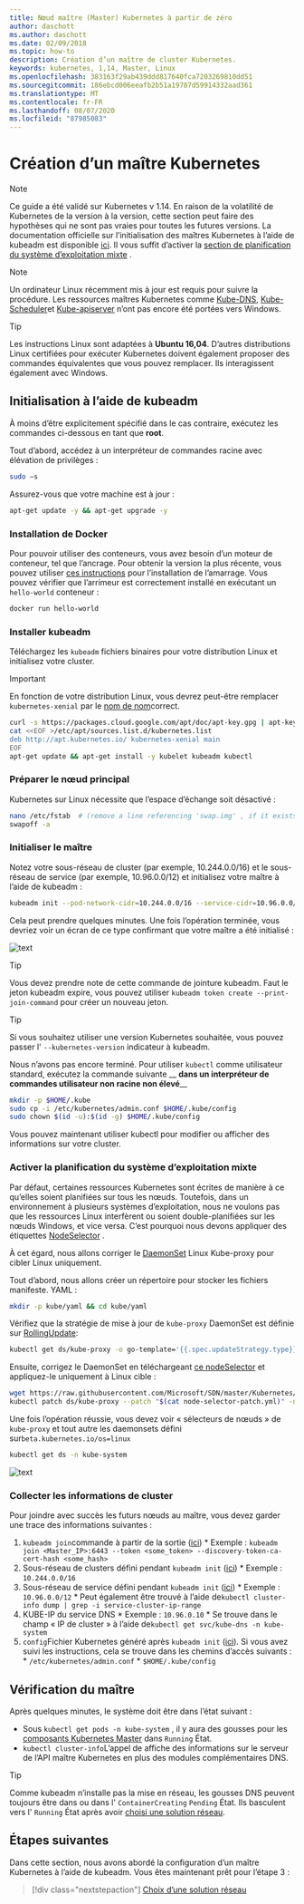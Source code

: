 ```yaml
---
title: Nœud maître (Master) Kubernetes à partir de zéro
author: daschott
ms.author: daschott
ms.date: 02/09/2018
ms.topic: how-to
description: Création d’un maître de cluster Kubernetes.
keywords: kubernetes, 1,14, Master, Linux
ms.openlocfilehash: 383163f29ab439ddd817640fca7203269810dd51
ms.sourcegitcommit: 186ebcd006eeafb2b51a19787d59914332aad361
ms.translationtype: MT
ms.contentlocale: fr-FR
ms.lasthandoff: 08/07/2020
ms.locfileid: "87985083"
---
```

# <a name="creating-a-kubernetes-master"></a>Création d’un maître Kubernetes #
> [!NOTE]
> Ce guide a été validé sur Kubernetes v 1.14. En raison de la volatilité de Kubernetes de la version à la version, cette section peut faire des hypothèses qui ne sont pas vraies pour toutes les futures versions. La documentation officielle sur l’initialisation des maîtres Kubernetes à l’aide de kubeadm est disponible [ici](https://kubernetes.io/docs/setup/independent/install-kubeadm/). Il vous suffit d’activer la [section de planification du système d’exploitation mixte](#enable-mixed-os-scheduling) .

> [!NOTE]
> Un ordinateur Linux récemment mis à jour est requis pour suivre la procédure. Les ressources maîtres Kubernetes comme [Kube-DNS](https://kubernetes.io/docs/concepts/services-networking/dns-pod-service/), [Kube-Scheduler](https://kubernetes.io/docs/reference/command-line-tools-reference/kube-scheduler/)et [Kube-apiserver](https://kubernetes.io/docs/reference/command-line-tools-reference/kube-apiserver/) n’ont pas encore été portées vers Windows.

> [!tip]
> Les instructions Linux sont adaptées à **Ubuntu 16,04**. D’autres distributions Linux certifiées pour exécuter Kubernetes doivent également proposer des commandes équivalentes que vous pouvez remplacer. Ils interagissent également avec Windows.


## <a name="initialization-using-kubeadm"></a>Initialisation à l’aide de kubeadm ##
À moins d’être explicitement spécifié dans le cas contraire, exécutez les commandes ci-dessous en tant que **root**.

Tout d’abord, accédez à un interpréteur de commandes racine avec élévation de privilèges :

```bash
sudo –s
```

Assurez-vous que votre machine est à jour :

```bash
apt-get update -y && apt-get upgrade -y
```

### <a name="install-docker"></a>Installation de Docker ###
Pour pouvoir utiliser des conteneurs, vous avez besoin d’un moteur de conteneur, tel que l’ancrage. Pour obtenir la version la plus récente, vous pouvez utiliser [ces instructions](https://docs.docker.com/install/linux/docker-ce/ubuntu/) pour l’installation de l’amarrage. Vous pouvez vérifier que l’arrimeur est correctement installé en exécutant un `hello-world` conteneur :

```bash
docker run hello-world
```

### <a name="install-kubeadm"></a>Installer kubeadm ###
Téléchargez les `kubeadm` fichiers binaires pour votre distribution Linux et initialisez votre cluster.

> [!Important]
> En fonction de votre distribution Linux, vous devrez peut-être remplacer `kubernetes-xenial` par le [nom de nom](https://wiki.ubuntu.com/Releases)correct.

```bash
curl -s https://packages.cloud.google.com/apt/doc/apt-key.gpg | apt-key add -
cat <<EOF >/etc/apt/sources.list.d/kubernetes.list
deb http://apt.kubernetes.io/ kubernetes-xenial main
EOF
apt-get update && apt-get install -y kubelet kubeadm kubectl
```

### <a name="prepare-the-master-node"></a>Préparer le nœud principal ###
Kubernetes sur Linux nécessite que l’espace d’échange soit désactivé :

```bash
nano /etc/fstab  # (remove a line referencing 'swap.img' , if it exists)
swapoff -a
```

### <a name="initialize-master"></a>Initialiser le maître ###
Notez votre sous-réseau de cluster (par exemple, 10.244.0.0/16) et le sous-réseau de service (par exemple, 10.96.0.0/12) et initialisez votre maître à l’aide de kubeadm :

```bash
kubeadm init --pod-network-cidr=10.244.0.0/16 --service-cidr=10.96.0.0/12
```

Cela peut prendre quelques minutes. Une fois l’opération terminée, vous devriez voir un écran de ce type confirmant que votre maître a été initialisé :

![text](media/kubeadm-init.png)

> [!tip]
> Vous devez prendre note de cette commande de jointure kubeadm. Faut le jeton kubeadm expire, vous pouvez utiliser `kubeadm token create --print-join-command` pour créer un nouveau jeton.

> [!tip]
> Si vous souhaitez utiliser une version Kubernetes souhaitée, vous pouvez passer l' `--kubernetes-version` indicateur à kubeadm.

Nous n’avons pas encore terminé. Pour utiliser `kubectl` comme utilisateur standard, exécutez la commande suivante __ **dans un interpréteur de commandes utilisateur non racine non élevé**__

```bash
mkdir -p $HOME/.kube
sudo cp -i /etc/kubernetes/admin.conf $HOME/.kube/config
sudo chown $(id -u):$(id -g) $HOME/.kube/config
```
Vous pouvez maintenant utiliser kubectl pour modifier ou afficher des informations sur votre cluster.

### <a name="enable-mixed-os-scheduling"></a>Activer la planification du système d’exploitation mixte ###
Par défaut, certaines ressources Kubernetes sont écrites de manière à ce qu’elles soient planifiées sur tous les nœuds. Toutefois, dans un environnement à plusieurs systèmes d’exploitation, nous ne voulons pas que les ressources Linux interfèrent ou soient double-planifiées sur les nœuds Windows, et vice versa. C’est pourquoi nous devons appliquer des étiquettes [NodeSelector](https://kubernetes.io/docs/concepts/configuration/assign-pod-node/#nodeselector) .

À cet égard, nous allons corriger le [DaemonSet](https://kubernetes.io/docs/concepts/workloads/controllers/daemonset/) Linux Kube-proxy pour cibler Linux uniquement.

Tout d’abord, nous allons créer un répertoire pour stocker les fichiers manifeste. YAML :
```bash
mkdir -p kube/yaml && cd kube/yaml
```

Vérifiez que la stratégie de mise à jour de `kube-proxy` DaemonSet est définie sur [RollingUpdate](https://kubernetes.io/docs/tasks/manage-daemon/update-daemon-set/):

```bash
kubectl get ds/kube-proxy -o go-template='{{.spec.updateStrategy.type}}{{"\n"}}' --namespace=kube-system
```

Ensuite, corrigez le DaemonSet en téléchargeant [ce nodeSelector](https://github.com/Microsoft/SDN/tree/master/Kubernetes/flannel/l2bridge/manifests/node-selector-patch.yml) et appliquez-le uniquement à Linux cible :

```bash
wget https://raw.githubusercontent.com/Microsoft/SDN/master/Kubernetes/flannel/l2bridge/manifests/node-selector-patch.yml
kubectl patch ds/kube-proxy --patch "$(cat node-selector-patch.yml)" -n=kube-system
```

Une fois l’opération réussie, vous devez voir « sélecteurs de nœuds » de `kube-proxy` et tout autre les daemonsets défini sur`beta.kubernetes.io/os=linux`

```bash
kubectl get ds -n kube-system
```

![text](media/kube-proxy-ds.png)

### <a name="collect-cluster-information"></a>Collecter les informations de cluster ###
Pour joindre avec succès les futurs nœuds au maître, vous devez garder une trace des informations suivantes :
  1. `kubeadm join`commande à partir de la sortie ([ici](#initialize-master))
    * Exemple : `kubeadm join <Master_IP>:6443 --token <some_token> --discovery-token-ca-cert-hash <some_hash>`
  2. Sous-réseau de clusters défini pendant `kubeadm init` ([ici](#initialize-master))
    * Exemple : `10.244.0.0/16`
  3. Sous-réseau de service défini pendant `kubeadm init` ([ici](#initialize-master))
    * Exemple : `10.96.0.0/12`
    * Peut également être trouvé à l’aide de`kubectl cluster-info dump | grep -i service-cluster-ip-range`
  4. KUBE-IP du service DNS
    * Exemple : `10.96.0.10`
    * Se trouve dans le champ « IP de cluster » à l’aide de`kubectl get svc/kube-dns -n kube-system`
  5. `config`Fichier Kubernetes généré après `kubeadm init` ([ici](#initialize-master)). Si vous avez suivi les instructions, cela se trouve dans les chemins d’accès suivants :
    * `/etc/kubernetes/admin.conf`
    * `$HOME/.kube/config`

## <a name="verifying-the-master"></a>Vérification du maître ##
Après quelques minutes, le système doit être dans l’état suivant :

  - Sous `kubectl get pods -n kube-system` , il y aura des gousses pour les [composants Kubernetes Master](https://kubernetes.io/docs/concepts/overview/components/#master-components) dans `Running` État.
  - `kubectl cluster-info`L’appel de affiche des informations sur le serveur de l’API maître Kubernetes en plus des modules complémentaires DNS.

> [!tip]
> Comme kubeadm n’installe pas la mise en réseau, les gousses DNS peuvent toujours être dans ou dans l' `ContainerCreating` `Pending` État. Ils basculent vers l' `Running` État après avoir [choisi une solution réseau](./network-topologies.md).

## <a name="next-steps"></a>Étapes suivantes ##
Dans cette section, nous avons abordé la configuration d’un maître Kubernetes à l’aide de kubeadm. Vous êtes maintenant prêt pour l’étape 3 :

> [!div class="nextstepaction"]
> [Choix d’une solution réseau](./network-topologies.md)